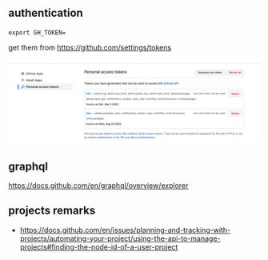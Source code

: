 
## authentication


```
export GH_TOKEN=
```

get them from https://github.com/settings/tokens

![](img/github_personal_token.png)  

## graphql

https://docs.github.com/en/graphql/overview/explorer


## projects remarks

- https://docs.github.com/en/issues/planning-and-tracking-with-projects/automating-your-project/using-the-api-to-manage-projects#finding-the-node-id-of-a-user-project